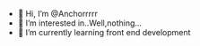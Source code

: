 - 👋 Hi, I’m @Anchorrrrr
- 👀 I’m interested in..Well,nothing... 
- 🌱 I’m currently learning front end development

 
